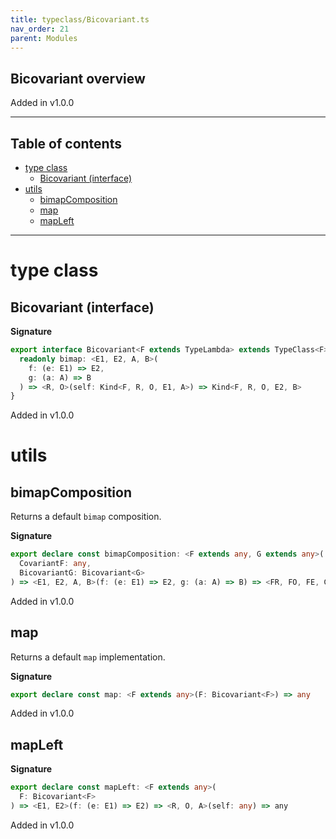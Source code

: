 ```yaml
---
title: typeclass/Bicovariant.ts
nav_order: 21
parent: Modules
---
```


## Bicovariant overview

Added in v1.0.0

---

<h2 class="text-delta">Table of contents</h2>

- [type class](#type-class)
  - [Bicovariant (interface)](#bicovariant-interface)
- [utils](#utils)
  - [bimapComposition](#bimapcomposition)
  - [map](#map)
  - [mapLeft](#mapleft)

---

# type class

## Bicovariant (interface)

**Signature**

```ts
export interface Bicovariant<F extends TypeLambda> extends TypeClass<F> {
  readonly bimap: <E1, E2, A, B>(
    f: (e: E1) => E2,
    g: (a: A) => B
  ) => <R, O>(self: Kind<F, R, O, E1, A>) => Kind<F, R, O, E2, B>
}
```

Added in v1.0.0

# utils

## bimapComposition

Returns a default `bimap` composition.

**Signature**

```ts
export declare const bimapComposition: <F extends any, G extends any>(
  CovariantF: any,
  BicovariantG: Bicovariant<G>
) => <E1, E2, A, B>(f: (e: E1) => E2, g: (a: A) => B) => <FR, FO, FE, GR, GO>(self: any) => any
```

Added in v1.0.0

## map

Returns a default `map` implementation.

**Signature**

```ts
export declare const map: <F extends any>(F: Bicovariant<F>) => any
```

Added in v1.0.0

## mapLeft

**Signature**

```ts
export declare const mapLeft: <F extends any>(
  F: Bicovariant<F>
) => <E1, E2>(f: (e: E1) => E2) => <R, O, A>(self: any) => any
```

Added in v1.0.0
